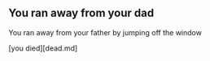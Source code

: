 ## You ran away from your dad

You ran away from your father by jumping off the window

[you died][dead.md]
